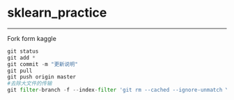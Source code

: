 # sklearn_practice
***
Fork form kaggle
```python
git status
git add *
git commit -m "更新说明"
git pull
git push origin master
#去除大文件的传输
git filter-branch -f --index-filter 'git rm --cached --ignore-unmatch YOUR-FILE'
```
